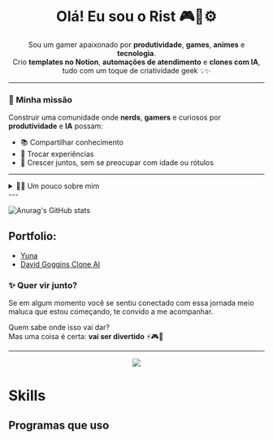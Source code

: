 <h1 align="center">Olá! Eu sou o Rist 🎮🧠⚙️</h1>

<p align="center">
Sou um gamer apaixonado por <strong>produtividade</strong>, <strong>games</strong>, <strong>animes</strong> e <strong>tecnologia</strong>.<br>
Crio <strong>templates no Notion</strong>, <strong>automações de atendimento</strong> e <strong>clones com IA</strong>, tudo com um toque de criatividade geek 💡✨
</p>

---

### 🎯 Minha missão

Construir uma comunidade onde **nerds**, **gamers** e curiosos por **produtividade** e **IA** possam:

- 📚 Compartilhar conhecimento  
- 🤝 Trocar experiências  
- 🌱 Crescer juntos, sem se preocupar com idade ou rótulos

---

<details>
<summary> 🧍‍♂️ Um pouco sobre mim </summary>

- 📍 Tenho **33 anos**, sou **brasileiro raiz 🇧🇷** e sempre atuei nos bastidores, criando automações de atendimento e agendamento para empresas, ecommerces e criadores de conteúdo.

- 🧠 **Produtividade é meu vício**: passo horas criando templates no **Notion** que sejam intuitivos, divertidos e visualmente atrativos. Como alguém que sempre teve dificuldade com agendas tradicionais 📅, meu objetivo é facilitar a vida de quem pensa como eu.

- 🎥 Depois de muito tempo escondido atrás das entregas, decidi focar no que realmente me faz feliz: **criar e compartilhar**.

- 🚧 Estou começando a desenvolver meu **blog**, meu **canal no YouTube** e dando vida ao meu **Instagram** e **Pinterest**, tudo para unir minhas paixões por **games**, **animes**, **produtividade** e **IA** em um só lugar.

> 💬 E sabe aquela dúvida que te paralisa sobre qual nicho seguir?  
> Descobri uma resposta que mudou tudo:  
> **“Você é o seu nicho.”**
</details>
---

![Anurag's GitHub stats](https://github-readme-stats.vercel.app/api?username=Rist-K&show_icons=true&bg_color=00000000)
## Portfolio:
- [Yuna](https://dash.superagentes.ai/@yuna)
- [David Goggins Clone AI](https://dash.superagentes.ai/@goggins)

### ✨ Quer vir junto?

Se em algum momento você se sentiu conectado com essa jornada meio maluca que estou começando, te convido a me acompanhar.

Quem sabe onde isso vai dar?  
Mas uma coisa é certa: **vai ser divertido** ⚡🎮🚀

---

<p align="center">
  <img src="https://media3.giphy.com/media/v1.Y2lkPTc5MGI3NjExbG14NHhwZzVpZmJoNXp0YmExcm01b2VobHptc2szdHdlaGViMzNiYiZlcD12MV9pbnRlcm5hbF9naWZfYnlfaWQmY3Q9Zw/pVGsAWjzvXcZW4ZBTE/giphy.gif">
</p>
<h1>Skills</h1>
<h2>Programas que uso</h2> 
